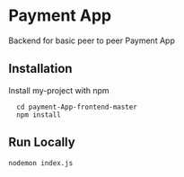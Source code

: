 # Payment App

Backend for basic peer to peer Payment App

## Installation

Install my-project with npm

```
  cd payment-App-frontend-master
  npm install
```

## Run Locally
```
nodemon index.js
```
